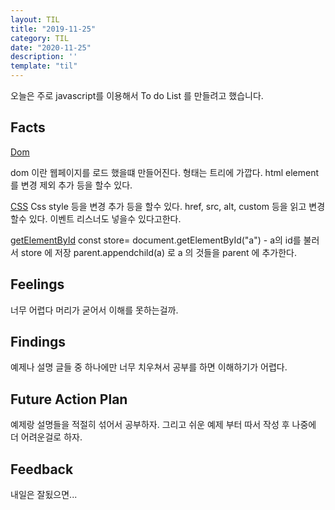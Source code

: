 ```yaml
---
layout: TIL
title: "2019-11-25"
category: TIL
date: "2020-11-25"
description: ''
template: "til"
---
```


오늘은 주로 javascript를 이용해서 To do List 를 만들려고 했습니다. 

## Facts

[Dom](https://developer.mozilla.org/ko/docs/Web/API/Document_Object_Model)

dom 이란 웹페이지를 로드 했을떄 만들어진다. 형태는 트리에 가깝다.
html element 를 변경 제외 추가 등을 할수 있다.

[CSS](https://developer.mozilla.org/ko/docs/Web/CS)
Css style 등을 변경 추가 등을 할수 있다.
href, src, alt, custom 등을 읽고 변경 할수 있다. 
이벤트 리스너도 넣을수 있다고한다. 

[getElementById](https://developer.mozilla.org/ko/docs/Web/API/Document/getElementById)
const store= document.getElementById("a") - a의 id를 불러서 store 에 저장
parent.appendchild(a) 로 a 의 것들을 parent 에 추가한다.
 
## Feelings

너무 어렵다 머리가 굳어서 이해를 못하는걸까.

## Findings

예제나 설명 글들 중 하나에만 너무 치우쳐서 공부를 하면 이해하기가 어렵다.

## Future Action Plan

예제랑 설명들을 적절히 섞어서 공부하자. 그리고 쉬운 예제 부터 따서 작성 후 나중에 더 어려운걸로 하자.

## Feedback

내일은 잘됬으면...
